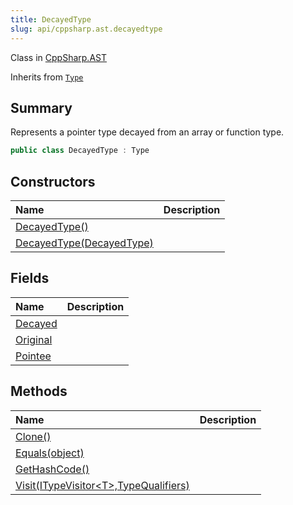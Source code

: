 ```yaml
---
title: DecayedType
slug: api/cppsharp.ast.decayedtype
---
```

Class in [CppSharp.AST](/api/cppsharp/ast)

Inherits from [`Type`](/api/cppsharp/ast/type)

## Summary


Represents a pointer type decayed from an array or function type.


```csharp
public class DecayedType : Type
```

## Constructors

|Name|Description|
|:---|:---|
|[DecayedType\(\)](/api/cppsharp/ast/decayedtype//ctor-1)||
|[DecayedType\(DecayedType\)](/api/cppsharp/ast/decayedtype//ctor-2)||

## Fields

|Name|Description|
|:---|:---|
|[Decayed](/api/cppsharp/ast/decayedtype/decayed)||
|[Original](/api/cppsharp/ast/decayedtype/original)||
|[Pointee](/api/cppsharp/ast/decayedtype/pointee)||

## Methods

|Name|Description|
|:---|:---|
|[Clone\(\)](/api/cppsharp/ast/decayedtype/clone)||
|[Equals\(object\)](/api/cppsharp/ast/decayedtype/equals)||
|[GetHashCode\(\)](/api/cppsharp/ast/decayedtype/gethashcode)||
|[Visit\(ITypeVisitor\<T\>,TypeQualifiers\)](/api/cppsharp/ast/decayedtype/visit)||

